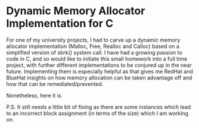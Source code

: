 # Dynamic Memory Allocator Implementation for C
For one of my university projects, I had to carve up a dynamic memory allocator implementation (Malloc, Free, Realloc and Calloc) based on a simplified version of sbrk() system call. I have had a growing passion to code in C, and so would like to initiate this small homework into a full time project, with further different implementations to be conjured up in the near future. Implementing them is especially helpful as that gives me RedHat and BlueHat insights on how memory allocation can be taken advantage off and how that can be remediated/prevented. 

Nonetheless, here it is.

P.S. It still needs a little bit of fixing as there are some instances which lead to an incorrect block assignment (in terms of the size) which I am working on.

